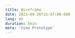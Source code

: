 ```yaml
---
title: Wireframa
date: 2023-09-26T15:47:00.000
lang: en
duration: 5min
meta: 'View Prototype'
---
```


<Title />

<Wireframa />

<br />

